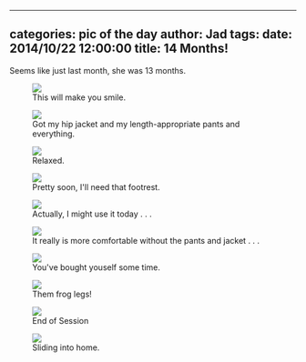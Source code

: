
---
categories: pic of the day
author: Jad
tags: 
date: 2014/10/22 12:00:00
title: 14 Months! 
---
<p>Seems like just last month, she was 13 months.</p>

<figure>
<img src="/img/2014/10/22/img_20141022140053_medium.jpg" />
<figcaption>This will make you smile.</figcaption>
</figure>

<figure>
<img src="/img/2014/10/22/img_20141022155320_medium.jpg" />
<figcaption>Got my hip jacket and my length-appropriate pants and everything.</figcaption>
</figure>

<figure>
<img src="/img/2014/10/22/img_20141022155212_medium.jpg" />
<figcaption>Relaxed.</figcaption>
</figure>

<figure>
<img src="/img/2014/10/22/img_20141022155329_medium.jpg" />
<figcaption>Pretty soon, I'll need that footrest.</figcaption>
</figure>

<figure>
<img src="/img/2014/10/22/img_9438_medium.jpg" />
<figcaption>Actually, I might use it today . . .</figcaption>
</figure>

<figure>
<img src="/img/2014/10/22/img_9614_medium.jpg" />
<figcaption>It really is more comfortable without the pants and jacket . . .</figcaption>
</figure>

<figure>
<img src="/img/2014/10/22/img_20141022155559_medium.jpg" />
<figcaption>You've bought youself some time.</figcaption>
</figure>

<figure>
<img src="/img/2014/10/22/img_9554_medium.jpg" />
<figcaption>Them frog legs!</figcaption>
</figure>
<figure>

<img src="/img/2014/10/22/img_9649_medium.jpg" />
<figcaption>End of Session</figcaption>
</figure>

<figure>
<img src="/img/2014/10/22/img_20141022141119_medium.jpg" />
<figcaption>Sliding into home.</figcaption>
</figure>
